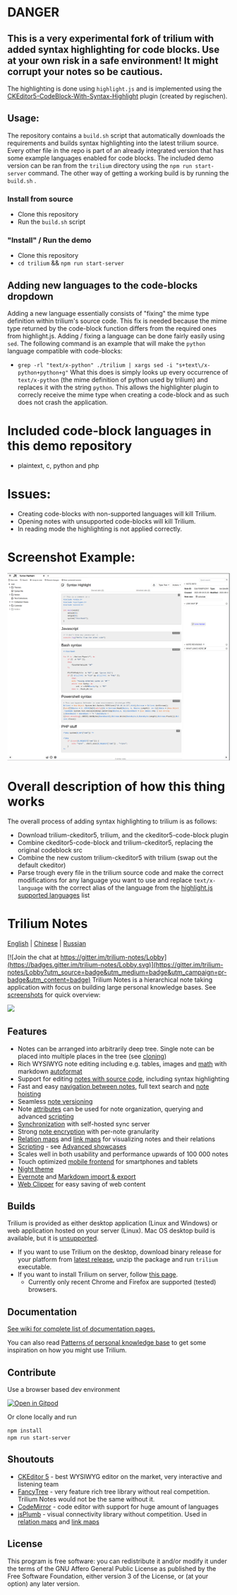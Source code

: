 # DANGER
This is a **very experimental** fork of trilium with added syntax highlighting for code blocks.
Use at your own risk in a safe environment! It might corrupt your notes so be cautious.
---
The highlighting is done using `highlight.js` and is implemented using the [CKEditor5-CodeBlock-With-Syntax-Highlight](https://github.com/regischen/CKEditor5-CodeBlock-With-Syntax-Highlight) plugin (created by regischen).

## Usage:
The repository contains a `build.sh` script that automatically downloads the requirements and builds syntax highlighting into the latest trilium source. Every other file in the repo is part of an already integrated version that has some example languages enabled for code blocks. The included demo version can be ran from the `trilium` directory using the `npm run start-server` command. The other way of getting a working build is by running the `build.sh` .

### Install from source
- Clone this repository
- Run the `build.sh` script

### "Install" / Run the demo
- Clone this repository
- `cd trilium` && `npm run start-server`

## Adding new languages to the code-blocks dropdown
Adding a new language essentially consists of "fixing" the mime type definition within trilium's source code. This fix is needed because the mime type returned by the code-block function differs from the required ones from highlight.js.
Adding / fixing a language can be done fairly easily using `sed`. The following command is an example that will make the `python` language compatible with code-blocks:
- `grep -rl "text/x-python" ./trilium | xargs sed -i "s+text\/x-python+python+g"`
What this does is simply looks up every occurrence of `text/x-python` (the mime definition of python used by trilium) and replaces it with the string `python`. This allows the highlighter plugin to correcly receive the mime type when creating a code-block and as such does not crash the application.

# Included code-block languages in this demo repository
- plaintext, c, python and php

# Issues:
- Creating code-blocks with non-supported languages will kill Trilium.
- Opening notes with unsupported code-blocks will kill Trilium.
- In reading mode the highlighting is not applied correctly.

# Screenshot Example:
![Python Syntax Highlighting](/Untitled2.png)

# Overall description of how this thing works
The overall process of adding syntax highlighting to trilium is as follows:
- Download trilium-ckeditor5, trilium, and the ckeditor5-code-block plugin
- Combine ckeditor5-code-block and trilium-ckeditor5, replacing the original codeblock src
- Combine the new custom trilium-ckeditor5 with trilium (swap out the default ckeditor)
- Parse trough every file in the trilium source code and make the correct modifications for any language you want to use and replace `text/x-language` with the correct alias of the language from the [highlight.js supported languages](https://github.com/highlightjs/highlight.js/blob/main/SUPPORTED_LANGUAGES.md) list
# Trilium Notes

[English](https://github.com/zadam/trilium/blob/master/README.md) | [Chinese](https://github.com/zadam/trilium/blob/master/README-ZH_CN.md) | [Russian](https://github.com/zadam/trilium/blob/master/README.ru.md)

[![Join the chat at https://gitter.im/trilium-notes/Lobby](https://badges.gitter.im/trilium-notes/Lobby.svg)](https://gitter.im/trilium-notes/Lobby?utm_source=badge&utm_medium=badge&utm_campaign=pr-badge&utm_content=badge)
Trilium Notes is a hierarchical note taking application with focus on building large personal knowledge bases. See [screenshots](https://github.com/zadam/trilium/wiki/Screenshot-tour) for quick overview:

![](https://raw.githubusercontent.com/wiki/zadam/trilium/images/screenshot.png)

## Features

* Notes can be arranged into arbitrarily deep tree. Single note can be placed into multiple places in the tree (see [cloning](https://github.com/zadam/trilium/wiki/Cloning-notes))
* Rich WYSIWYG note editing including e.g. tables, images and [math](https://github.com/zadam/trilium/wiki/Text-notes#math-support) with markdown [autoformat](https://github.com/zadam/trilium/wiki/Text-notes#autoformat)
* Support for editing [notes with source code](https://github.com/zadam/trilium/wiki/Code-notes), including syntax highlighting
* Fast and easy [navigation between notes](https://github.com/zadam/trilium/wiki/Note-navigation), full text search and [note hoisting](https://github.com/zadam/trilium/wiki/Note-hoisting)
* Seamless [note versioning](https://github.com/zadam/trilium/wiki/Note-revisions)
* Note [attributes](https://github.com/zadam/trilium/wiki/Attributes) can be used for note organization, querying and advanced [scripting](https://github.com/zadam/trilium/wiki/Scripts)
* [Synchronization](https://github.com/zadam/trilium/wiki/Synchronization) with self-hosted sync server
* Strong [note encryption](https://github.com/zadam/trilium/wiki/Protected-notes) with per-note granularity
* [Relation maps](https://github.com/zadam/trilium/wiki/Relation-map) and [link maps](https://github.com/zadam/trilium/wiki/Link-map) for visualizing notes and their relations
* [Scripting](https://github.com/zadam/trilium/wiki/Scripts) - see [Advanced showcases](https://github.com/zadam/trilium/wiki/Advanced-showcases)
* Scales well in both usability and performance upwards of 100 000 notes
* Touch optimized [mobile frontend](https://github.com/zadam/trilium/wiki/Mobile-frontend) for smartphones and tablets
* [Night theme](https://github.com/zadam/trilium/wiki/Themes)
* [Evernote](https://github.com/zadam/trilium/wiki/Evernote-import) and [Markdown import & export](https://github.com/zadam/trilium/wiki/Markdown)
* [Web Clipper](https://github.com/zadam/trilium/wiki/Web-clipper) for easy saving of web content

## Builds

Trilium is provided as either desktop application (Linux and Windows) or web application hosted on your server (Linux). Mac OS desktop build is available, but it is [unsupported](https://github.com/zadam/trilium/wiki/FAQ#mac-os-support).

* If you want to use Trilium on the desktop, download binary release for your platform from [latest release](https://github.com/zadam/trilium/releases/latest), unzip the package and run ```trilium``` executable.
* If you want to install Trilium on server, follow [this page](https://github.com/zadam/trilium/wiki/Server-installation).
  * Currently only recent Chrome and Firefox are supported (tested) browsers.

## Documentation

[See wiki for complete list of documentation pages.](https://github.com/zadam/trilium/wiki/)

You can also read [Patterns of personal knowledge base](https://github.com/zadam/trilium/wiki/Patterns-of-personal-knowledge-base) to get some inspiration on how you might use Trilium.

## Contribute

Use a browser based dev environment

[![Open in Gitpod](https://gitpod.io/button/open-in-gitpod.svg)](https://gitpod.io/#https://github.com/zadam/trilium)

Or clone locally and run
```
npm install
npm run start-server
```

## Shoutouts

* [CKEditor 5](https://github.com/ckeditor/ckeditor5) - best WYSIWYG editor on the market, very interactive and listening team
* [FancyTree](https://github.com/mar10/fancytree) - very feature rich tree library without real competition. Trilium Notes would not be the same without it.
* [CodeMirror](https://github.com/codemirror/CodeMirror) - code editor with support for huge amount of languages
* [jsPlumb](https://github.com/jsplumb/jsplumb) - visual connectivity library without competition. Used in [relation maps](https://github.com/zadam/trilium/wiki/Relation-map) and [link maps](https://github.com/zadam/trilium/wiki/Link-map)

## License

This program is free software: you can redistribute it and/or modify it under the terms of the GNU Affero General Public License as published by the Free Software Foundation, either version 3 of the License, or (at your option) any later version.
